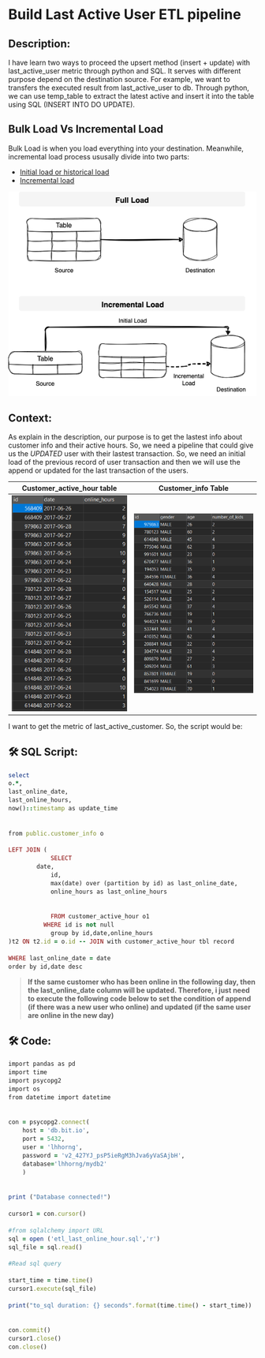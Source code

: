 
# Build Last Active User ETL pipeline

## Description: 
I have learn two ways to proceed the upsert method (insert + update) with last_active_user metric through python and SQL. It serves with different purpose depend on the destination source. For example, we want to transfers the executed result from last_active_user to db. Through python, we can use temp_table to extract the latest active and insert it into the table using SQL (INSERT INTO DO UPDATE). 


## **Bulk Load Vs Incremental Load**

Bulk Load is when you load everything into your destination. Meanwhile, incremental load process ususally divide into two parts:
- [Initial load or historical load](https://hevodata.com/learn/initial-load-vs-full-load-etl/)
- [Incremental load](https://www.stitchdata.com/etldatabase/etl-load/)

![Logic flowchart](ETL_incremental_load.png)



## Context:

As explain in the description, our purpose is to get the lastest info about customer info and their active hours. So, we need a pipeline that could give us the _UPDATED_ user with their lastest transaction. So, we need an initial load of the previous record of user transaction and then we will use the append or updated for the last transaction of the users. 

Customer_active_hour table                         |       Customer_info Table                |
-- | --
![customer_active_hour_tbl](customer_active_hour.PNG)    |     ![customer_info_tbl](customer_info.PNG)






I want to get the metric of last_active_customer. So, the script would be: 

## 🛠 SQL Script:
```ruby
select
o.*,
last_online_date,
last_online_hours,
now()::timestamp as update_time


from public.customer_info o 

LEFT JOIN (
			SELECT
  		date,
			id,
 			max(date) over (partition by id) as last_online_date,
			online_hours as last_online_hours
			
			
			FROM customer_active_hour o1
		  WHERE id is not null
			group by id,date,online_hours
)t2 ON t2.id = o.id -- JOIN with customer_active_hour tbl record

WHERE last_online_date = date
order by id,date desc  

```

> **If the same customer who has been online in the following day, then the last_online_date column will be updated. Therefore, i just need to execute the following code below to set the condition of append (if there was a new user who online) and updated (if the same user are online in the new day)**

## 🛠 Code:

```ruby
import pandas as pd
import time
import psycopg2
import os 
from datetime import datetime


con = psycopg2.connect(
    host = 'db.bit.io',
    port = 5432,
    user = 'lhhorng',
    password = 'v2_427YJ_psP5ieRgM3hJva6yVaSAjbH',
    database='lhhorng/mydb2'
    )


print ("Database connected!")

cursor1 = con.cursor()

#from sqlalchemy import URL
sql = open ('etl_last_online_hour.sql','r')
sql_file = sql.read()

#Read sql query      

start_time = time.time()
cursor1.execute(sql_file)

print("to_sql duration: {} seconds".format(time.time() - start_time))


con.commit()
cursor1.close()
con.close()

```



